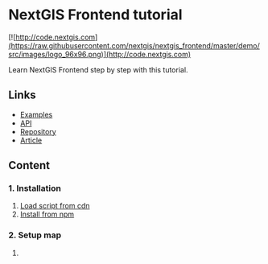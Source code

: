 # NextGIS Frontend tutorial

[![http://code.nextgis.com](https://raw.githubusercontent.com/nextgis/nextgis_frontend/master/demo/src/images/logo_96x96.png)](http://code.nextgis.com)

Learn NextGIS Frontend step by step with this tutorial.

## Links

- [Examples](https://code.nextgis.com)
- [API](https://code-api.nextgis.com)
- [Repository](https://github.com/nextgis/nextgis_frontend)
- [Article](https://nextgis.com/blog/nextgis-frontend/)

## Content

### 1. Installation

1. [Load script from cdn](tutorials/1_1_install_from_cdn/README.md)
2. [Install from npm](tutorials/1_2_install_from_npm/README.md)

### 2. Setup map

1. 
